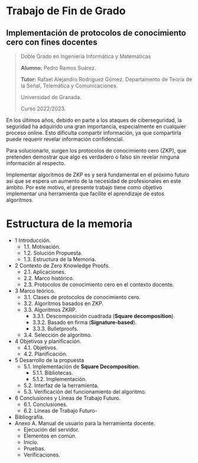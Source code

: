 # Trabajo de Fin de Grado
## Implementación de protocolos de conocimiento cero con fines docentes

> Doble Grado en Ingeniería Informática y Matemáticas
>
> **Alumno:** Pedro Ramos Suárez.
>
> **Tutor:** Rafael Alejandro Rodríguez Gómez.
> Departamento de Teoría de la Señal, Telemática y Comunicaciones.
>
> Universidad de Granada.
>
> Curso 2022/2023.

En los últimos años, debido en parte a los ataques de ciberseguridad, la seguridad ha adquirido una gran importancia, especialmente en cualquier proceso online. Esto dificulta compartir información, ya que compartirla puede requerir revelar información confidencial.

Para solucionarlo, surgen los protocolos de conocimiento cero (ZKP), que pretenden demostrar que algo es verdadero o falso sin revelar ninguna información al respecto.

Implementar algoritmos de ZKP es y será fundamental en el próximo futuro así que se espera un aumento de la necesidad de profesionales en este ámbito. Por este motivo, el presente trabajo tiene como objetivo implementar una herramienta que facilite el aprendizaje de estos algoritmos.

# Estructura de la memoria

* 1 Introducción.
    * 1.1. Motivación.
    * 1.2. Solución Propuesta.
    * 1.3. Estructura de la Memoria.
* 2 Contexto de Zero Knowledge Proofs.
    * 2.1. Aplicaciones.
    * 2.2. Marco histórico.
    * 2.3. Protocolos de conocimiento cero en el contexto docente.
* 3 Marco teórico.
    * 3.1. Clases de protocolos de conocimiento cero.
    * 3.2. Algoritmos basados en ZKP.
    * 3.3. Algoritmos ZKRP.
        * 3.3.1. Descomposición cuadrada (**Square decomposition**).
        * 3.3.2. Basado en firma (**Signature-based**).
        * 3.3.3. Bulletproofs.
    * 3.4. Selección de algoritmo.
* 4 Objetivos y planificación.
    * 4.1. Objetivos.
    * 4.2. Planificación.
* 5 Desarrollo de la propuesta
    * 5.1. Implementación de **Square Decomposition**.
        * 5.1.1. Bibliotecas.
        * 5.1.2. Implementación.
    * 5.2. Interfaz de la herramienta.
    * 5.3. Verificación del funcionamiento del algoritmo.
* 6 Conclusiones y Líneas de Trabajo Futuro.
    * 6.1. Conclusiones.
    * 6.2. Líneas de Trabajo Futuro-
* Bibliografía.
* Anexo A. Manual de usuario para la herramienta docente.
    * Ejecución del servidor.
    * Elementos en común.
    * Inicio.
    * Pruebas.
    * Verificaciones.
